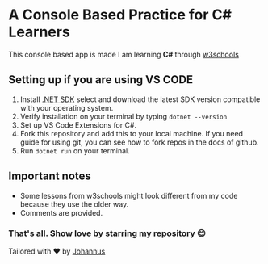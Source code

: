 # A Console Based Practice for C# Learners

This console based app is made I am learning **C#** through [w3schools](w3schools.com/cs)

## Setting up if you are using **VS CODE**

1. Install [.NET SDK](https://dotnet.microsoft.com/en-us/download) select and download the latest SDK version compatible with your operating system.
2. Verify installation on your terminal by typing `dotnet --version`
3. Set up VS Code Extensions for C#.
4. Fork this repository and add this to your local machine. If you need guide for using git,
   you can see how to fork repos in the docs of github.
5. Run `dotnet run` on your terminal.

## Important notes

- Some lessons from w3schools might look different from my code because they use the older way.
- Comments are provided.

### That's all. Show love by starring my repository 😊
Tailored with ❤️ by [Johannus](github.com/johannus22)
